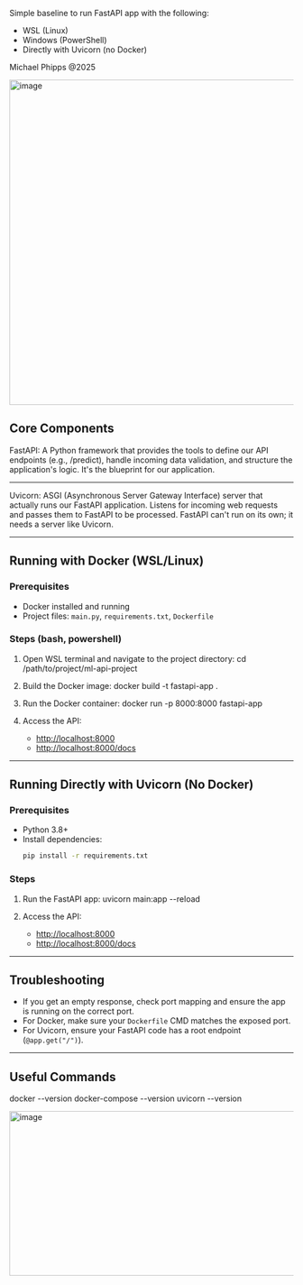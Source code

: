 
Simple baseline to run FastAPI app with the following:
- WSL (Linux)
- Windows (PowerShell)
- Directly with Uvicorn (no Docker)

Michael Phipps @2025

<img width="1021" height="577" alt="image" src="https://github.com/user-attachments/assets/e7da4e8d-2a39-46a7-8ace-0590ca66f200" />

## Core Components

FastAPI:
A Python framework that provides the tools to define our API endpoints (e.g., /predict), handle incoming data validation, and structure the application's logic. It's the blueprint for our application.

---------

Uvicorn: 
ASGI (Asynchronous Server Gateway Interface) server that actually runs our FastAPI application. Listens for incoming web requests and passes them to FastAPI to be processed. FastAPI can't run on its own; it needs a server like Uvicorn.

---------

## Running with Docker (WSL/Linux)

### Prerequisites
- Docker installed and running
- Project files: `main.py`, `requirements.txt`, `Dockerfile`

### Steps (bash, powershell)
1. Open WSL terminal and navigate to the project directory:
	cd /path/to/project/ml-api-project

2. Build the Docker image:
	docker build -t fastapi-app .

3. Run the Docker container:
	docker run -p 8000:8000 fastapi-app
    
4. Access the API:
	- [http://localhost:8000](http://localhost:8000)
	- [http://localhost:8000/docs](http://localhost:8000/docs)

---

## Running Directly with Uvicorn (No Docker)

### Prerequisites
- Python 3.8+
- Install dependencies:
	```bash
	pip install -r requirements.txt
	```

### Steps
1. Run the FastAPI app:
	uvicorn main:app --reload

2. Access the API:
	- [http://localhost:8000](http://localhost:8000)
	- [http://localhost:8000/docs](http://localhost:8000/docs)

---

## Troubleshooting
- If you get an empty response, check port mapping and ensure the app is running on the correct port.
- For Docker, make sure your `Dockerfile` CMD matches the exposed port.
- For Uvicorn, ensure your FastAPI code has a root endpoint (`@app.get("/")`).

---

## Useful Commands
  docker --version
  docker-compose --version
  uvicorn --version


<img width="578" height="292" alt="image" src="https://github.com/user-attachments/assets/003f0511-9669-4714-bd54-3c673c475037" />



